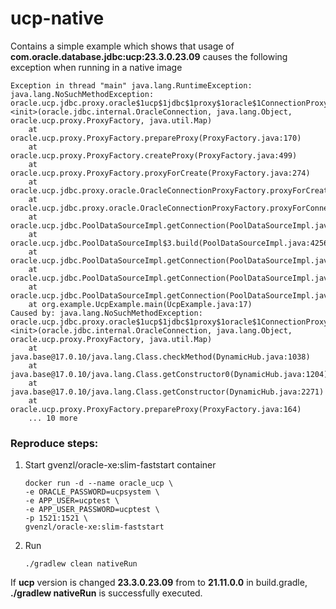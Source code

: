# ucp-native

Contains a simple example which shows that usage of **com.oracle.database.jdbc:ucp:23.3.0.23.09** causes the following exception when running in a native image

```text
Exception in thread "main" java.lang.RuntimeException: java.lang.NoSuchMethodException: oracle.ucp.jdbc.proxy.oracle$1ucp$1jdbc$1proxy$1oracle$1ConnectionProxy$2oracle$1jdbc$1internal$1OracleConnection$$$Proxy.<init>(oracle.jdbc.internal.OracleConnection, java.lang.Object, oracle.ucp.proxy.ProxyFactory, java.util.Map)
	at oracle.ucp.proxy.ProxyFactory.prepareProxy(ProxyFactory.java:170)
	at oracle.ucp.proxy.ProxyFactory.createProxy(ProxyFactory.java:499)
	at oracle.ucp.proxy.ProxyFactory.proxyForCreate(ProxyFactory.java:274)
	at oracle.ucp.jdbc.proxy.oracle.OracleConnectionProxyFactory.proxyForCreate(OracleConnectionProxyFactory.java:60)
	at oracle.ucp.jdbc.proxy.oracle.OracleConnectionProxyFactory.proxyForConnection(OracleConnectionProxyFactory.java:66)
	at oracle.ucp.jdbc.PoolDataSourceImpl.getConnection(PoolDataSourceImpl.java:1930)
	at oracle.ucp.jdbc.PoolDataSourceImpl$3.build(PoolDataSourceImpl.java:4256)
	at oracle.ucp.jdbc.PoolDataSourceImpl.getConnection(PoolDataSourceImpl.java:1865)
	at oracle.ucp.jdbc.PoolDataSourceImpl.getConnection(PoolDataSourceImpl.java:1822)
	at oracle.ucp.jdbc.PoolDataSourceImpl.getConnection(PoolDataSourceImpl.java:1808)
	at org.example.UcpExample.main(UcpExample.java:17)
Caused by: java.lang.NoSuchMethodException: oracle.ucp.jdbc.proxy.oracle$1ucp$1jdbc$1proxy$1oracle$1ConnectionProxy$2oracle$1jdbc$1internal$1OracleConnection$$$Proxy.<init>(oracle.jdbc.internal.OracleConnection, java.lang.Object, oracle.ucp.proxy.ProxyFactory, java.util.Map)
	at java.base@17.0.10/java.lang.Class.checkMethod(DynamicHub.java:1038)
	at java.base@17.0.10/java.lang.Class.getConstructor0(DynamicHub.java:1204)
	at java.base@17.0.10/java.lang.Class.getConstructor(DynamicHub.java:2271)
	at oracle.ucp.proxy.ProxyFactory.prepareProxy(ProxyFactory.java:164)
	... 10 more
```

### Reproduce steps:
1. Start gvenzl/oracle-xe:slim-faststart container
    ```shell
    docker run -d --name oracle_ucp \
    -e ORACLE_PASSWORD=ucpsystem \
    -e APP_USER=ucptest \
    -e APP_USER_PASSWORD=ucptest \
    -p 1521:1521 \
    gvenzl/oracle-xe:slim-faststart
    ```
2. Run
    ```shell
    ./gradlew clean nativeRun
    ```
   
If **ucp** version is changed **23.3.0.23.09** from to **21.11.0.0** in build.gradle, **./gradlew nativeRun** is successfully executed.